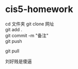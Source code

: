 # cis5-homework
cd 文件夹
git clone 网址<br />
git add .<br />
git commit -m "备注"<br />
git push<br />

git pull<br />

刘好贱是傻逼

